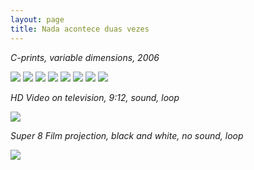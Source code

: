 ```yaml
---
layout: page
title: Nada acontece duas vezes
---
```



_C-prints, variable dimensions, 2006_

<img src="/public/vela.jpg">

<img src="/public/peixe vulto.jpg">

<img src="/public/sr. joao.jpg">

<img src="/public/Sra Manuela.jpg">

<img src="/public/2017 oneeyedroom focado2-FINAL.jpg">

<img src="/public/homemespelho-druck-110x160.jpg">

<img src="/public/25atalho1_35mm.jpg">

<img src="/public/2017 madrid barajas limpo.jpg">


_HD Video on television, 9:12, sound, loop_

<img src="/public/video vela.jpg">

_Super 8 Film projection, black and white, no sound, loop_

<img src="/public/super8 mesa.jpg">
